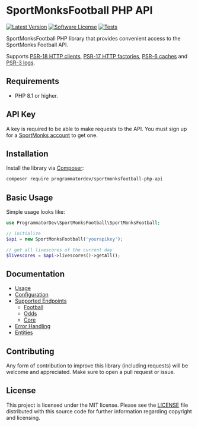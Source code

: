 # SportMonksFootball PHP API

[![Latest Version](https://img.shields.io/github/release/programmatordev/sportmonksfootball-php-api.svg?style=flat-square)](https://github.com/programmatordev/sportmonksfootball-php-api/releases)
[![Software License](https://img.shields.io/badge/license-MIT-brightgreen.svg?style=flat-square)](LICENSE)
[![Tests](https://github.com/programmatordev/sportmonksfootball-php-api/actions/workflows/ci.yml/badge.svg?branch=main)](https://github.com/programmatordev/sportmonksfootball-php-api/actions/workflows/ci.yml?query=branch%3Amain)

SportMonksFootball PHP library that provides convenient access to the SportMonks Football API.

Supports [PSR-18 HTTP clients](https://www.php-fig.org/psr/psr-18), [PSR-17 HTTP factories](https://www.php-fig.org/psr/psr-17), [PSR-6 caches](https://www.php-fig.org/psr/psr-6) and [PSR-3 logs](https://www.php-fig.org/psr/psr-3).

## Requirements

- PHP 8.1 or higher.

## API Key

A key is required to be able to make requests to the API.
You must sign up for a [SportMonks account](https://www.sportmonks.com/football-api/) to get one.

## Installation

Install the library via [Composer](https://getcomposer.org/):

```bash
composer require programmatordev/sportmonksfootball-php-api
```

## Basic Usage

Simple usage looks like:

```php
use ProgrammatorDev\SportMonksFootball\SportMonksFootball;

// initialize
$api = new SportMonksFootball('yourapikey');

// get all livescores of the current day
$livescores = $api->livescores()->getAll();
```

## Documentation

- [Usage](docs/01-usage.md)
- [Configuration](docs/02-configuration.md)
- [Supported Endpoints](docs/03-supported-endpoints.md)
  - [Football](docs/03-supported-endpoints.md#football-endpoints)
  - [Odds](docs/03-supported-endpoints.md#odds-endpoints)
  - [Core](docs/03-supported-endpoints.md#core-endpoints)
- [Error Handling](docs/04-error-handling.md)
- [Entities](docs/05-entities.md)

## Contributing

Any form of contribution to improve this library (including requests) will be welcome and appreciated.
Make sure to open a pull request or issue.

## License

This project is licensed under the MIT license.
Please see the [LICENSE](LICENSE) file distributed with this source code for further information regarding copyright and licensing.